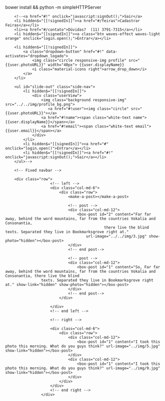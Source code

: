 bower install &&
python -m simpleHTTPServer

        <!--<a href="#!" onclick="javascript:signOut();">Sair</a>
        <li hidden$="[[!signedIn]]"><a href="#/feiras">Cadastrar Feiras</a></li>
        <li><a href="#/contato">Dúvidas?  (11) 3791-7315</a></li>
        <li hidden$="[[signedIn]]"><a class="btn waves-effect waves-light orange" onclick="login.open();">Entrar</a></li>
        
        <li hidden$="[[!signedIn]]">
            <a class="dropdown-button" href="#!" data-activates="dropdown_logado">
                <img class="circle responsive-img profile" src="{{user.photoURL}}" width="40px"> {{user.displayName}}
                <i class="material-icons right">arrow_drop_down</i>
            </a>
        </li>

        <ul id="slide-out" class="side-nav">
            <li hidden$="[[!signedIn]]">
                <div class="userView">
                    <img class="background responsive-img" src="../../img/profile_bg.png">
                       <a href="#!user"><img class="circle" src="{{user.photoURL}}"></a>
                    <a href="#!name"><span class="white-text name">{{user.displayName}}</span></a>
                    <a href="#!email"><span class="white-text email">{{user.email}}</span></a>
                </div>
            </li>
            <li hidden$="[[signedIn]]"><a href="#" onclick="login.open()">Entrar</a></li>
            <li hidden$="[[!signedIn]]"><a href="#!" onclick="javascript:signOut();">Sair</a></li>
        </ul>-->
    
        <!-- Fixed navbar -->

        <div class="row">
                        <!-- left -->
                        <div class="col-md-6">
                            <div class="row">
                                <make-a-post></make-a-post>

                                <!-- post -->
                                <div class="col-md-12">
                                    <box-post id="2" content="Far far away, behind the word mountains, far from the countries Vokalia and Consonantia,
                                                there live the blind texts. Separated they live in Bookmarksgrove right at."
                                        url-image="../../img/3.jpg" show-photo="hidden"></box-post>
                                </div>
                                <!-- end post-->

                                <!-- post -->
                                <div class="col-md-12">
                                    <box-post id="1" content="So, Far far away, behind the word mountains, far from the countries Vokalia and Consonantia, there live the blind
                    texts. Separated they live in Bookmarksgrove right at." show-link="hidden" show-photo="hidden"></box-post>
                                </div>
                                <!-- end post-->
                            </div>

                        </div>
                        <!-- end left -->

                        <!-- right -->

                        <div class="col-md-6">
                            <div class="row">
                                <div class="col-md-12">
                                    <box-post id="1" content="I took this photo this morning. What do you guys think?" url-image="../img/5.jpg" show-link="hidden"></box-post>
                                </div>
                                <div class="col-md-12">
                                    <box-post id="1" content="I took this photo this morning. What do you guys think?" url-image="../img/9.jpg" show-link="hidden"></box-post>
                                </div>
                            </div>
                        </div>
                        <!-- end right -->
                    </div>